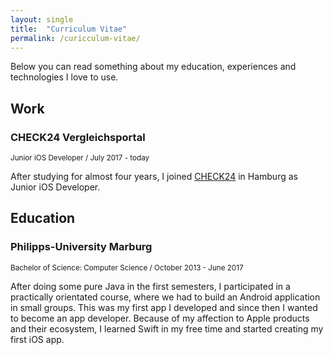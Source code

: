 ```yaml
---
layout: single
title:  "Curriculum Vitae"
permalink: /curicculum-vitae/
---
```

Below you can read something about my education, experiences and technologies I love to use.

## Work

### CHECK24 Vergleichsportal
<small>Junior iOS Developer / July 2017 - today</small>

After studying for almost four years, I joined [CHECK24](https://www.check24.de/) in Hamburg as Junior iOS Developer.

## Education

### Philipps-University Marburg
<small>Bachelor of Science: Computer Science / October 2013 - June 2017</small>

After doing some pure Java in the first semesters, I participated in a practically orientated course, where we had to build an Android application in small groups. This was my first app I developed and since then I wanted to become an app developer. Because of my affection to Apple products and their ecosystem, I learned Swift in my free time and started creating my first iOS app.